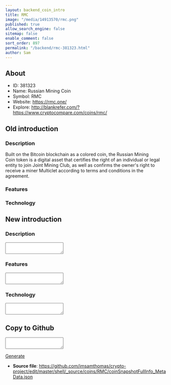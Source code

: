```yaml
---
layout: backend_coin_intro
title: RMC
image: "/media/14913570/rmc.png"
published: true
allow_search_engine: false
sitemap: false
enable_comment: false
sort_order: 897
permalink: "/backend/rmc-381323.html"
author: Sam
---
```


## About

- ID: 381323
- Name: Russian Mining Coin
- Symbol: RMC
- Website: https://rmc.one/
- Explore: http://blankrefer.com/?https://www.cryptocompare.com/coins/rmc/


## Old introduction

### Description

<p><span>Built on the Bitcoin blockchain as a colored coin, the Russian Mining Coin token is a digital asset that certifies the right of an individual or legal entity to join Joint Mining Club, as well as confirms the owner&#39;s right to receive a miner Multiсlet according to terms and conditions in the agreement.</span></p>

### Features


### Technology




## New introduction


### Description
<textarea id="meta_description" name="description"></textarea>

### Features
<textarea id="meta_features" name="features"></textarea>

### Technology
<textarea id="meta_technology" name="technology"></textarea>


## Copy to Github

<textarea id="coinsnapshotfullinfo_metadata"></textarea>

<a href="#gen" onclick="generateMetaDatJson()">Generate</a>

- **Source file**: <a href="https://github.com/imsamthomas/crypto-project/edit/master/shell/_source/coins/RMC/coinSnapshotFullInfo_MetaData.json">https://github.com/imsamthomas/crypto-project/edit/master/shell/_source/coins/RMC/coinSnapshotFullInfo_MetaData.json</a>

